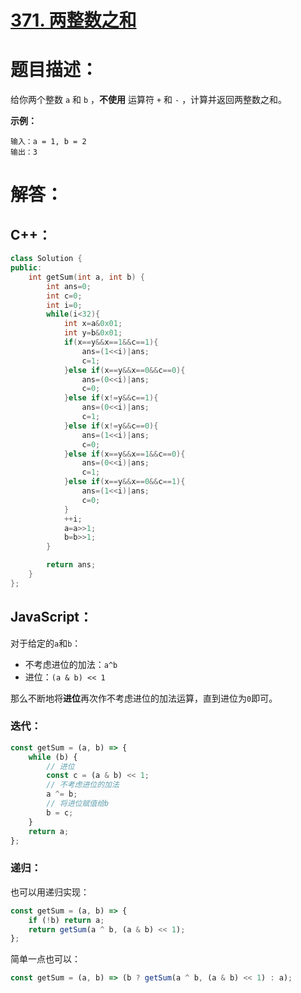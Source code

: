 # [371. 两整数之和](https://leetcode-cn.com/problems/sum-of-two-integers/)

# 题目描述：

给你两个整数 `a` 和 `b` ，**不使用** 运算符 `+` 和 `-` ，计算并返回两整数之和。



**示例：**

```
输入：a = 1, b = 2
输出：3
```



# 解答：

## C++：

```cpp
class Solution {
public:
    int getSum(int a, int b) {
        int ans=0;
        int c=0;
        int i=0;
        while(i<32){
            int x=a&0x01;
            int y=b&0x01;
            if(x==y&&x==1&&c==1){
                ans=(1<<i)|ans;
                c=1;
            }else if(x==y&&x==0&&c==0){
                ans=(0<<i)|ans;
                c=0;
            }else if(x!=y&&c==1){
                ans=(0<<i)|ans;
                c=1;
            }else if(x!=y&&c==0){
                ans=(1<<i)|ans;
                c=0;
            }else if(x==y&&x==1&&c==0){
                ans=(0<<i)|ans;
                c=1;
            }else if(x==y&&x==0&&c==1){
                ans=(1<<i)|ans;
                c=0;
            }
            ++i;
            a=a>>1;
            b=b>>1;
        }

        return ans;
    }
};
```



## JavaScript：

对于给定的`a`和`b`：
- 不考虑进位的加法：`a^b`
- 进位：`(a & b) << 1`

那么不断地将**进位**再次作不考虑进位的加法运算，直到进位为`0`即可。

### 迭代：
```javascript
const getSum = (a, b) => {
    while (b) {
        // 进位
        const c = (a & b) << 1;
        // 不考虑进位的加法
        a ^= b;
        // 将进位赋值给b
        b = c;
    }
    return a;
};
```

### 递归：
也可以用递归实现：
```javascript
const getSum = (a, b) => {
    if (!b) return a;
    return getSum(a ^ b, (a & b) << 1);
};
```

简单一点也可以：
```javascript
const getSum = (a, b) => (b ? getSum(a ^ b, (a & b) << 1) : a);
```